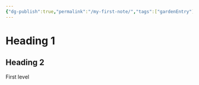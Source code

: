 ```yaml
---
{"dg-publish":true,"permalink":"/my-first-note/","tags":["gardenEntry"]}
---
```


# Heading 1
## Heading 2

First level